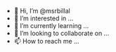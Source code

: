 - 👋 Hi, I’m @msrbillal
- 👀 I’m interested in ...
- 🌱 I’m currently learning ...
- 💞️ I’m looking to collaborate on ...
- 📫 How to reach me ...

<!---
msrbillal/msrbillal is a ✨ special ✨ repository because its `README.md` (this file) appears on your GitHub profile.
You can click the Preview link to take a look at your changes.
--->
